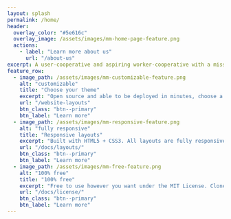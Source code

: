 ```yaml
---
layout: splash
permalink: /home/
header:
  overlay_color: "#5e616c"
  overlay_image: /assets/images/mm-home-page-feature.png
  actions:
    - label: "Learn more about us"
      url: "/about-us"
excerpt: A user-cooperative and aspiring worker-cooperative with a mission in building out the technological backbone of America's Left.
feature_row:
  - image_path: /assets/images/mm-customizable-feature.png
    alt: "customizable"
    title: "Choose your theme"
    excerpt: "Open source and able to be deployed in minutes, choose a layout and let us know how to ."
    url: "/website-layouts"
    btn_class: "btn--primary"
    btn_label: "Learn more"
  - image_path: /assets/images/mm-responsive-feature.png
    alt: "fully responsive"
    title: "Responsive layouts"
    excerpt: "Built with HTML5 + CSS3. All layouts are fully responsive with helpers to augment your content."
    url: "/docs/layouts/"
    btn_class: "btn--primary"
    btn_label: "Learn more"
  - image_path: /assets/images/mm-free-feature.png
    alt: "100% free"
    title: "100% free"
    excerpt: "Free to use however you want under the MIT License. Clone it, fork it, customize it... whatever!"
    url: "/docs/license/"
    btn_class: "btn--primary"
    btn_label: "Learn more"      
---
```


<!-- {% include feature_row %} -->

